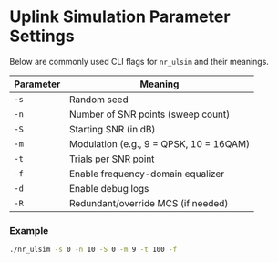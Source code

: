 # Uplink Simulation Parameter Settings

Below are commonly used CLI flags for `nr_ulsim` and their meanings.

| Parameter | Meaning |
|----------|---------|
| `-s`     | Random seed |
| `-n`     | Number of SNR points (sweep count) |
| `-S`     | Starting SNR (in dB) |
| `-m`     | Modulation (e.g., 9 = QPSK, 10 = 16QAM) |
| `-t`     | Trials per SNR point |
| `-f`     | Enable frequency-domain equalizer |
| `-d`     | Enable debug logs |
| `-R`     | Redundant/override MCS (if needed) |

### Example

```bash
./nr_ulsim -s 0 -n 10 -S 0 -m 9 -t 100 -f
